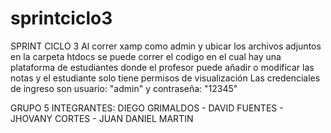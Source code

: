 
# sprintciclo3
SPRINT CICLO 3
Al correr xamp como admin y ubicar los archivos adjuntos en la carpeta htdocs se puede correr el codigo en el cual hay una plataforma de estudiantes donde
el profesor puede añadir o modificar las notas y el estudiante solo tiene permisos de visualización 
Las credenciales de ingreso son usuario: "admin" y contraseña: "12345"

GRUPO 5
INTEGRANTES: DIEGO GRIMALDOS - DAVID FUENTES - JHOVANY CORTES - JUAN DANIEL MARTIN
